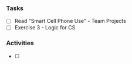 ### Tasks

- [ ] Read "Smart Cell Phone Use" - Team Projects
- [ ]  Exercise 3 - Logic for CS 
 
### Activities 

- [ ] 